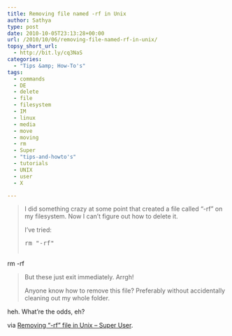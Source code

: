 ```yaml
---
title: Removing file named -rf in Unix
author: Sathya
type: post
date: 2010-10-05T23:13:28+00:00
url: /2010/10/06/removing-file-named-rf-in-unix/
topsy_short_url:
  - http://bit.ly/cq3NaS
categories:
  - "Tips &amp; How-To's"
tags:
  - commands
  - DE
  - delete
  - file
  - filesystem
  - IM
  - linux
  - media
  - move
  - moving
  - rm
  - Super
  - "tips-and-howto's"
  - tutorials
  - UNIX
  - user
  - X

---
```

> I did something crazy at some point that created a file called &#8220;-rf&#8221; on my filesystem. Now I can&#8217;t figure out how to delete it.
> 
> I&#8217;ve tried:
> 
> <pre>rm "-rf"
rm \-rf</pre>
> 
> But these just exit immediately. Arrgh!
> 
> Anyone know how to remove this file? Preferably without accidentally cleaning out my whole folder.

heh. What&#8217;re the odds, eh?

via [Removing &#8220;-rf&#8221; file in Unix &#8211; Super User][1].

 [1]: http://superuser.com/q/196236/4377